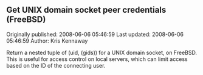 ## Get UNIX domain socket peer credentials (FreeBSD) 
Originally published: 2008-06-06 05:46:59 
Last updated: 2008-06-06 05:46:59 
Author: Kris Kennaway 
 
Return a nested tuple of (uid, (gids)) for a UNIX domain socket, on FreeBSD.  This is useful for access control on local servers, which can limit access based on the ID of the connecting user.